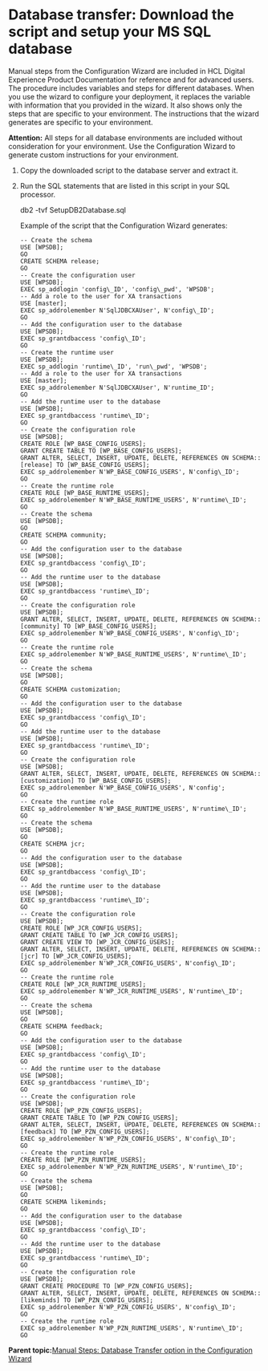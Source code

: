 # Database transfer: Download the script and setup your MS SQL database

Manual steps from the Configuration Wizard are included in HCL Digital Experience Product Documentation for reference and for advanced users. The procedure includes variables and steps for different databases. When you use the wizard to configure your deployment, it replaces the variable with information that you provided in the wizard. It also shows only the steps that are specific to your environment. The instructions that the wizard generates are specific to your environment.

**Attention:** All steps for all database environments are included without consideration for your environment. Use the Configuration Wizard to generate custom instructions for your environment.

1.  Copy the downloaded script to the database server and extract it.

2.  Run the SQL statements that are listed in this script in your SQL processor.

    db2 -tvf SetupDB2Database.sql

    Example of the script that the Configuration Wizard generates:

    ```
    -- Create the schema
    USE [WPSDB];
    GO
    CREATE SCHEMA release;
    GO
    -- Create the configuration user
    USE [WPSDB];
    EXEC sp_addlogin 'config\_ID', 'config\_pwd', 'WPSDB';
    -- Add a role to the user for XA transactions
    USE [master];
    EXEC sp_addrolemember N'SqlJDBCXAUser', N'config\_ID';
    GO
    -- Add the configuration user to the database
    USE [WPSDB];
    EXEC sp_grantdbaccess 'config\_ID';
    GO
    -- Create the runtime user
    USE [WPSDB];
    EXEC sp_addlogin 'runtime\_ID', 'run\_pwd', 'WPSDB';
    -- Add a role to the user for XA transactions
    USE [master];
    EXEC sp_addrolemember N'SqlJDBCXAUser', N'runtime_ID';
    GO
    -- Add the runtime user to the database
    USE [WPSDB];
    EXEC sp_grantdbaccess 'runtime\_ID';
    GO
    -- Create the configuration role
    USE [WPSDB];
    CREATE ROLE [WP_BASE_CONFIG_USERS];
    GRANT CREATE TABLE TO [WP_BASE_CONFIG_USERS];
    GRANT ALTER, SELECT, INSERT, UPDATE, DELETE, REFERENCES ON SCHEMA::[release] TO [WP_BASE_CONFIG_USERS];
    EXEC sp_addrolemember N'WP_BASE_CONFIG_USERS', N'config\_ID';
    GO
    -- Create the runtime role
    CREATE ROLE [WP_BASE_RUNTIME_USERS];
    EXEC sp_addrolemember N'WP_BASE_RUNTIME_USERS', N'runtime\_ID';
    GO
    -- Create the schema
    USE [WPSDB];
    GO
    CREATE SCHEMA community;
    GO
    -- Add the configuration user to the database
    USE [WPSDB];
    EXEC sp_grantdbaccess 'config\_ID';
    GO
    -- Add the runtime user to the database
    USE [WPSDB];
    EXEC sp_grantdbaccess 'runtime\_ID';
    GO
    -- Create the configuration role
    USE [WPSDB];
    GRANT ALTER, SELECT, INSERT, UPDATE, DELETE, REFERENCES ON SCHEMA::[community] TO [WP_BASE_CONFIG_USERS];
    EXEC sp_addrolemember N'WP_BASE_CONFIG_USERS', N'config\_ID';
    GO
    -- Create the runtime role
    EXEC sp_addrolemember N'WP_BASE_RUNTIME_USERS', N'runtime\_ID';
    GO
    -- Create the schema
    USE [WPSDB];
    GO
    CREATE SCHEMA customization;
    GO
    -- Add the configuration user to the database
    USE [WPSDB];
    EXEC sp_grantdbaccess 'config\_ID';
    GO
    -- Add the runtime user to the database
    USE [WPSDB];
    EXEC sp_grantdbaccess 'runtime\_ID';
    GO
    -- Create the configuration role
    USE [WPSDB];
    GRANT ALTER, SELECT, INSERT, UPDATE, DELETE, REFERENCES ON SCHEMA::[customization] TO [WP_BASE_CONFIG_USERS];
    EXEC sp_addrolemember N'WP_BASE_CONFIG_USERS', N'config';
    GO
    -- Create the runtime role
    EXEC sp_addrolemember N'WP_BASE_RUNTIME_USERS', N'runtime\_ID';
    GO
    -- Create the schema
    USE [WPSDB];
    GO
    CREATE SCHEMA jcr;
    GO
    -- Add the configuration user to the database
    USE [WPSDB];
    EXEC sp_grantdbaccess 'config\_ID';
    GO
    -- Add the runtime user to the database
    USE [WPSDB];
    EXEC sp_grantdbaccess 'runtime\_ID';
    GO
    -- Create the configuration role
    USE [WPSDB];
    CREATE ROLE [WP_JCR_CONFIG_USERS];
    GRANT CREATE TABLE TO [WP_JCR_CONFIG_USERS];
    GRANT CREATE VIEW TO [WP_JCR_CONFIG_USERS];
    GRANT ALTER, SELECT, INSERT, UPDATE, DELETE, REFERENCES ON SCHEMA::[jcr] TO [WP_JCR_CONFIG_USERS];
    EXEC sp_addrolemember N'WP_JCR_CONFIG_USERS', N'config\_ID';
    GO
    -- Create the runtime role
    CREATE ROLE [WP_JCR_RUNTIME_USERS];
    EXEC sp_addrolemember N'WP_JCR_RUNTIME_USERS', N'runtime\_ID';
    GO
    -- Create the schema
    USE [WPSDB];
    GO
    CREATE SCHEMA feedback;
    GO
    -- Add the configuration user to the database
    USE [WPSDB];
    EXEC sp_grantdbaccess 'config\_ID';
    GO
    -- Add the runtime user to the database
    USE [WPSDB];
    EXEC sp_grantdbaccess 'runtime\_ID';
    GO
    -- Create the configuration role
    USE [WPSDB];
    CREATE ROLE [WP_PZN_CONFIG_USERS];
    GRANT CREATE TABLE TO [WP_PZN_CONFIG_USERS];
    GRANT ALTER, SELECT, INSERT, UPDATE, DELETE, REFERENCES ON SCHEMA::[feedback] TO [WP_PZN_CONFIG_USERS];
    EXEC sp_addrolemember N'WP_PZN_CONFIG_USERS', N'config\_ID';
    GO
    -- Create the runtime role
    CREATE ROLE [WP_PZN_RUNTIME_USERS];
    EXEC sp_addrolemember N'WP_PZN_RUNTIME_USERS', N'runtime\_ID';
    GO
    -- Create the schema
    USE [WPSDB];
    GO
    CREATE SCHEMA likeminds;
    GO
    -- Add the configuration user to the database
    USE [WPSDB];
    EXEC sp_grantdbaccess 'config\_ID';
    GO
    -- Add the runtime user to the database
    USE [WPSDB];
    EXEC sp_grantdbaccess 'runtime\_ID';
    GO
    -- Create the configuration role
    USE [WPSDB];
    GRANT CREATE PROCEDURE TO [WP_PZN_CONFIG_USERS];
    GRANT ALTER, SELECT, INSERT, UPDATE, DELETE, REFERENCES ON SCHEMA::[likeminds] TO [WP_PZN_CONFIG_USERS];
    EXEC sp_addrolemember N'WP_PZN_CONFIG_USERS', N'config\_ID';
    GO
    -- Create the runtime role
    EXEC sp_addrolemember N'WP_PZN_RUNTIME_USERS', N'runtime\_ID';
    GO
    ```


**Parent topic:**[Manual Steps: Database Transfer option in the Configuration Wizard](../eua-workflows/kc-db-parent.md)

